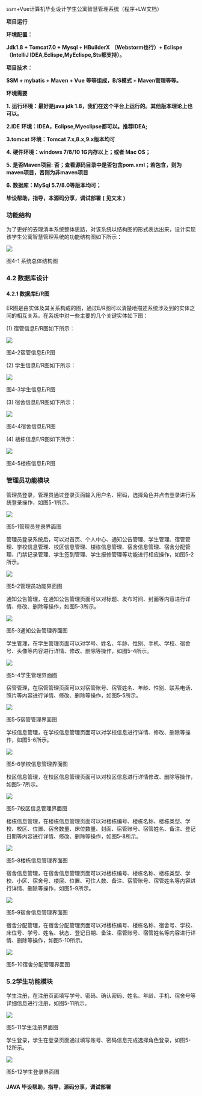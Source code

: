 ssm+Vue计算机毕业设计学生公寓智慧管理系统（程序+LW文档）

**项目运行**

**环境配置：**

**Jdk1.8 + Tomcat7.0 + Mysql + HBuilderX** **（Webstorm也行）+ Eclispe（IntelliJ
IDEA,Eclispe,MyEclispe,Sts都支持）。**

**项目技术：**

**SSM + mybatis + Maven + Vue** **等等组成，B/S模式 + Maven管理等等。**

**环境需要**

**1.** **运行环境：最好是java jdk 1.8，我们在这个平台上运行的。其他版本理论上也可以。**

**2.IDE** **环境：IDEA，Eclipse,Myeclipse都可以。推荐IDEA;**

**3.tomcat** **环境：Tomcat 7.x,8.x,9.x版本均可**

**4.** **硬件环境：windows 7/8/10 1G内存以上；或者 Mac OS；**

**5.** **是否Maven项目: 否；查看源码目录中是否包含pom.xml；若包含，则为maven项目，否则为非maven项目**

**6.** **数据库：MySql 5.7/8.0等版本均可；**

**毕设帮助，指导，本源码分享，调试部署** **(** **见文末** **)**

### 功能结构

为了更好的去理清本系统整体思路，对该系统以结构图的形式表达出来，设计实现该学生公寓智慧管理系统的功能结构图如下所示：

![](./res/e8a5b95d80cd461985d69421fa29a33a.png)

图4-1 系统总体结构图

### 4.2 数据库设计

####  4.2.1 数据库E/R图

ER图是由实体及其关系构成的图，通过E/R图可以清楚地描述系统涉及到的实体之间的相互关系。在系统中对一些主要的几个关键实体如下图：

(1) 宿管信息E/R图如下所示：

![](./res/f5e90ca9a0ec4ce39a3a1a15bcac594f.png)

图4-2宿管信息E/R图

(2) 学生信息E/R图如下所示：

![](./res/dd0ba62076504aa6afac5467228f2be5.png)

图4-3学生信息E/R图

(3) 宿舍信息E/R图如下所示：

![](./res/c0c5981683b74b3dad2bfb7b265cc56a.png)

图4-4宿舍信息E/R图

(4) 楼栋信息E/R图如下所示：

![](./res/3bbfa28c3fc0423580bdb8079e2bc4e5.png)

图4-5楼栋信息E/R图

### 管理员功能模块

管理员登录，管理员通过登录页面输入用户名、密码，选择角色并点击登录进行系统登录操作，如图5-1所示。

![](./res/b4c2af611e89407a83ba2c1be6f9ae82.png)

图5-1管理员登录界面图

管理员登录系统后，可以对首页、个人中心、通知公告管理、学生管理、宿管管理、学校信息管理、校区信息管理、楼栋信息管理、宿舍信息管理、宿舍分配管理、门禁记录管理、学生签到管理、学生报修管理等功能进行相应操作，如图5-2所示。

![](./res/e6097822b28f4649a7df722c29beea7c.png)

图5-2管理员功能界面图

通知公告管理，在通知公告管理页面可以对标题、发布时间、封面等内容进行详情、修改、删除等操作，如图5-3所示。

![](./res/874ba876a8114aeb9f5a6966e72e651f.png)

图5-3通知公告管理界面图

学生管理，在学生管理页面可以对学号、姓名、年龄、性别、手机、学校、宿舍号、头像等内容进行详情、修改、删除等操作，如图5-4所示。

![](./res/d2176639842e4f48a01a4edd449b68c5.png)

图5-4学生管理界面图

宿管管理，在宿管管理页面可以对宿管账号、宿管姓名、年龄、性别、联系电话、照片等内容进行详情、修改、删除等操作，如图5-5所示。

![](./res/6a79fc410e1e404798531b0f0f8a4b4f.png)

图5-5宿管管理界面图

学校信息管理，在学校信息管理页面可以对学校信息进行详情、修改、删除等操作，如图5-6所示。

![](./res/38ed2b07eba34b14a9c8c3bd11a0c5fb.png)

图5-6学校信息管理界面图

校区信息管理，在校区信息管理页面可以对校区信息进行详情修改、删除等操作，如图5-7所示。

![](./res/2e10377fbc2747e2812e24be9772c3c7.png)

图5-7校区信息管理界面图

楼栋信息管理，在楼栋信息管理页面可以对楼栋编号、楼栋名称、楼栋类型、学校、校区、位置、宿舍数量、床位数量、封面、宿管账号、宿管姓名、备注、登记日期等内容进行详情、修改、删除等操作，如图5-8所示。

![](./res/a70df897184a43f183a3b90354d0ba17.png)

图5-8楼栋信息管理界面图

宿舍信息管理，在宿舍信息管理页面可以对楼栋编号、楼栋名称、楼栋类型、学校、小区、宿舍号、楼层、位置、可住人数、备注、宿管账号、宿管姓名等内容进行详情、删除等操作，如图5-9所示。

![](./res/ca8081877f8c4263af7f61ebfcd8e110.png)

图5-9宿舍信息管理界面图

宿舍分配管理，在宿舍分配管理页面可以对楼栋编号、楼栋名称、宿舍号、学校、床位号、学号、姓名、状态、登记日期、备注、宿管账号、宿管姓名等内容进行详情、删除等操作，如图5-10所示。

![](./res/5723df58f7064de3946a0ace923ed584.png)

图5-10宿舍分配管理界面图

### 5.2学生功能模块

学生注册，在注册页面填写学号、密码、确认密码、姓名、年龄、手机、宿舍号等详细信息进行注册，如图5-11所示。

![](./res/8234d20f37b44786a0d5c98117f73fb8.png)

图5-11学生注册界面图

学生登录，学生在登录页面通过填写账号、密码信息完成选择角色登录，如图5-12所示。

![](./res/6711e56dc3a74a709d52d1859dc888f7.png)

图5-12学生登录界面图

#### **JAVA** **毕设帮助，指导，源码分享，调试部署**

